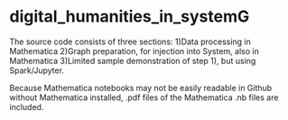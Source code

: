 # digital_humanities_in_systemG

The source code consists of three sections:
1)Data processing in Mathematica
2)Graph preparation, for injection into System, also in Mathematica
3)Limited sample demonstration of step 1), but using Spark/Jupyter.

Because Mathematica notebooks may not be easily readable in Github without Mathematica installed,
.pdf files of the Mathematica .nb files are included.

